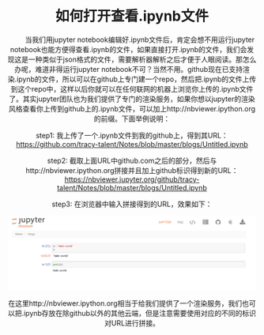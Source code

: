 <center><h1>如何打开查看.ipynb文件</h1><center>

&nbsp;&nbsp;&nbsp;&nbsp;&nbsp;&nbsp;&nbsp;&nbsp;当我们用jupyter notebook编辑好.ipynb文件后，肯定会想不用运行jupyter notebook也能方便得查看.ipynb的文件，如果直接打开.ipynb的文件，我们会发现这是一种类似于json格式的文件，需要解析器解析之后才便于人眼阅读。那怎么办呢，难道非得运行jupyter notebook不可？当然不用。github现在已支持渲染.ipynb的文件，所以可以在github上专门建一个repo，然后把.ipynb的文件上传到这个repo中，这样以后你就可以在任何联网的机器上浏览你上传的.ipynb文件了。其实jupyter团队也为我们提供了专门的渲染服务，如果你想以jupyter的渲染风格查看你上传到github上的.ipynb文件，可以加上http://nbviewer.ipython.org的前缀。下面举例说明：

step1: 我上传了一个.ipynb文件到我的github上，得到其URL：https://github.com/tracy-talent/Notes/blob/master/blogs/Untitled.ipynb

step2: 截取上面URL中github.com之后的部分，然后与http://nbviewer.ipython.org拼接并且加上github标识得到新的URL：https://nbviewer.jupyter.org/github/tracy-talent/Notes/blob/master/blogs/Untitled.ipynb

step3: 在浏览器中输入拼接得到的URL，效果如下：

<div align="center">
    <img src="https://raw.githubusercontent.com/tracy-talent/Notes/master/imgs/jupyter.png">
</div>

在这里http://nbviewer.ipython.org相当于给我们提供了一个渲染服务，我们也可以把.ipynb存放在除github以外的其他云端，但是注意需要使用对应的不同的标识对URL进行拼接。